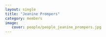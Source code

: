 ```yaml
---
layout: single
title: "Jeanine Prompers"
category: members
image:
   cover: people/people_jeanine_prompers.jpg
---
```


